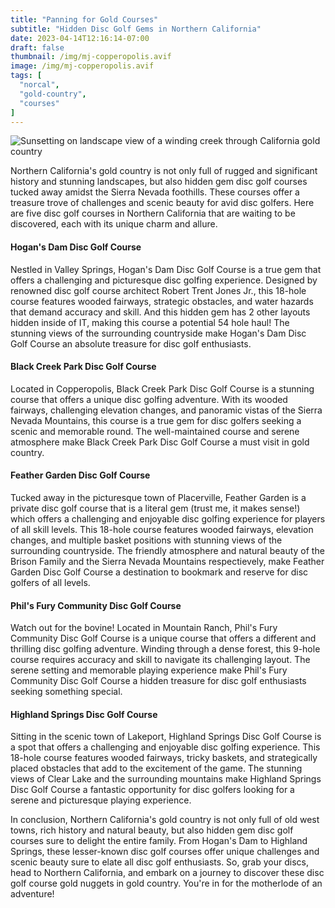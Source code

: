 ```yaml
---
title: "Panning for Gold Courses"
subtitle: "Hidden Disc Golf Gems in Northern California"
date: 2023-04-14T12:16:14-07:00
draft: false
thumbnail: /img/mj-copperopolis.avif
image: /img/mj-copperopolis.avif
tags: [
  "norcal",
  "gold-country",
  "courses"
]
---
```

![Sunsetting on landscape view of a winding creek through California gold country](/img/mj-copperopolis.avif)

Northern California's gold country is not only full of rugged and significant history and stunning landscapes, but also hidden gem disc golf courses tucked away amidst the Sierra Nevada foothills. These courses offer a treasure trove of challenges and scenic beauty for avid disc golfers. Here are five disc golf courses in Northern California that are waiting to be discovered, each with its unique charm and allure.

#### Hogan's Dam Disc Golf Course

Nestled in Valley Springs, Hogan's Dam Disc Golf Course is a true gem that offers a challenging and picturesque disc golfing experience. Designed by renowned disc golf course architect Robert Trent Jones Jr., this 18-hole course features wooded fairways, strategic obstacles, and water hazards that demand accuracy and skill. And this hidden gem has 2 other layouts hidden inside of IT, making this course a potential 54 hole haul! The stunning views of the surrounding countryside make Hogan's Dam Disc Golf Course an absolute treasure for disc golf enthusiasts.

#### Black Creek Park Disc Golf Course

Located in Copperopolis, Black Creek Park Disc Golf Course is a stunning course that offers a unique disc golfing adventure. With its wooded fairways, challenging elevation changes, and panoramic vistas of the Sierra Nevada Mountains, this course is a true gem for disc golfers seeking a scenic and memorable round. The well-maintained course and serene atmosphere make Black Creek Park Disc Golf Course a must visit in gold country.

#### Feather Garden Disc Golf Course

Tucked away in the picturesque town of Placerville, Feather Garden is a private disc golf course that is a literal gem (trust me, it makes sense!) which offers a challenging and enjoyable disc golfing experience for players of all skill levels. This 18-hole course features wooded fairways, elevation changes, and multiple basket positions with stunning views of the surrounding countryside. The friendly atmosphere and natural beauty of the Brison Family and the Sierra Nevada Mountains respectievely, make Feather Garden Disc Golf Course a destination to bookmark and reserve for disc golfers of all levels.

#### Phil's Fury Community Disc Golf Course

Watch out for the bovine! Located in Mountain Ranch, Phil's Fury Community Disc Golf Course is a unique course that offers a different and thrilling disc golfing adventure. Winding through a dense forest, this 9-hole course requires accuracy and skill to navigate its challenging layout. The serene setting and memorable playing experience make Phil's Fury Community Disc Golf Course a hidden treasure for disc golf enthusiasts seeking something special.

#### Highland Springs Disc Golf Course

Sitting in the scenic town of Lakeport, Highland Springs Disc Golf Course is a spot that offers a challenging and enjoyable disc golfing experience. This 18-hole course features wooded fairways, tricky baskets, and strategically placed obstacles that add to the excitement of the game. The stunning views of Clear Lake and the surrounding mountains make Highland Springs Disc Golf Course a fantastic opportunity for disc golfers looking for a serene and picturesque playing experience.

In conclusion, Northern California's gold country is not only full of old west towns, rich history and natural beauty, but also hidden gem disc golf courses sure to delight the entire family. From Hogan's Dam to Highland Springs, these lesser-known disc golf courses offer unique challenges and scenic beauty sure to elate all disc golf enthusiasts. So, grab your discs, head to Northern California, and embark on a journey to discover these disc golf course gold nuggets in gold country. You're in for the motherlode of an adventure!


